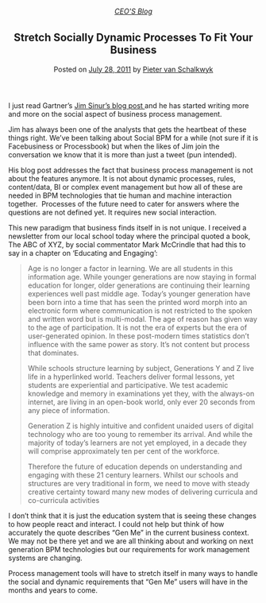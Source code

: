
<article class="post-1582 post type-post status-publish format-standard has-post-thumbnail hentry category-pieter-blog tag-bpm" id="post-1582">
<div class="article-inner">
<header class="entry-header">
<div class="entry-header-text entry-header-text-top text-center">
<h6 class="entry-category is-xsmall"><a href="https://xmpro.com/category/blog/pieter-blog/" rel="category tag">CEO'S Blog</a></h6><h1 class="entry-title">Stretch Socially Dynamic Processes To Fit Your Business</h1><div class="entry-divider is-divider small"></div>
<div class="entry-meta uppercase is-xsmall">
<span class="posted-on">Posted on <a href="https://xmpro.com/stretch-socially-dynamic-processes-to-fit-your-business/" rel="bookmark"><time class="entry-date published" datetime="2011-07-28T06:27:20+00:00">July 28, 2011</time></a></span> <span class="byline">by <span class="meta-author vcard"><a class="url fn n" href="https://xmpro.com/author/pietervs/">Pieter van Schalkwyk</a></span></span> </div>
</div>
</header>
<div class="entry-content single-page">
<p>I just read Gartner’s <a href="http://blogs.gartner.com/jim_sinur/2011/07/10/social-bpm-requires-balance-and-flexibility/" rel="noopener noreferrer" target="_blank">Jim Sinur’s blog post </a>and he has started writing more and more on the social aspect of business process management.</p>
<p>Jim has always been one of the analysts that gets the heartbeat of these things right. We’ve been talking about Social BPM for a while (not sure if it is Facebusiness or Processbook) but when the likes of Jim join the conversation we know that it is more than just a tweet (pun intended).</p>
<p>His blog post addresses the fact that business process management is not about the features anymore. It is not about dynamic processes, rules, content/data, BI or complex event management but how all of these are needed in BPM technologies that tie human and machine interaction together.  Processes of the future need to cater for answers where the questions are not defined yet. It requires new social interaction.</p>
<p>This new paradigm that business finds itself in is not unique. I received a newsletter from our local school today where the principal quoted a book, The ABC of XYZ, by social commentator Mark McCrindle that had this to say in a chapter on ‘Educating and Engaging’:</p>
<blockquote><p>Age is no longer a factor in learning. We are all students in this information age. While younger generations are now staying in formal education for longer, older generations are continuing their learning experiences well past middle age. Today’s younger generation have been born into a time that has seen the printed word morph into an electronic form where communication is not restricted to the spoken and written word but is multi-modal. The age of reason has given way to the age of participation. It is not the era of experts but the era of user-generated opinion. In these post-modern times statistics don’t influence with the same power as story. It’s not content but process that dominates.</p>
<p>While schools structure learning by subject, Generations Y and Z live life in a hyperlinked world. Teachers deliver formal lessons, yet students are experiential and participative. We test academic knowledge and memory in examinations yet they, with the always-on internet, are living in an open-book world, only ever 20 seconds from any piece of information.</p>
<p>Generation Z is highly intuitive and confident unaided users of digital technology who are too young to remember its arrival. And while the majority of today’s learners are not yet employed, in a decade they will comprise approximately ten per cent of the workforce.</p>
<p>Therefore the future of education depends on understanding and engaging with these 21 century learners. Whilst our schools and structures are very traditional in form, we need to move with steady creative certainty toward many new modes of delivering curricula and co-curricula activities</p></blockquote>
<p>I don’t think that it is just the education system that is seeing these changes to how people react and interact. I could not help but think of how accurately the quote describes “Gen Me” in the current business context. We may not be there yet and we are all thinking about and working on next generation BPM technologies but our requirements for work management systems are changing.</p>
<p>Process management tools will have to stretch itself in many ways to handle the social and dynamic requirements that “Gen Me” users will have in the months and years to come.</p>
<div class="blog-share text-center"><div class="is-divider medium"></div><div class="social-icons share-icons share-row relative"><a aria-label="Share on WhatsApp" class="icon button circle is-outline tooltip whatsapp show-for-medium" data-action="share/whatsapp/share" href="whatsapp://send?text=Stretch%20Socially%20Dynamic%20Processes%20To%20Fit%20Your%20Business - https://xmpro.com/stretch-socially-dynamic-processes-to-fit-your-business/" title="Share on WhatsApp"><i class="icon-whatsapp"></i></a><a aria-label="Share on Facebook" class="icon button circle is-outline tooltip facebook" data-label="Facebook" href="https://www.facebook.com/sharer.php?u=https://xmpro.com/stretch-socially-dynamic-processes-to-fit-your-business/" onclick="window.open(this.href,this.title,'width=500,height=500,top=300px,left=300px'); return false;" rel="noopener nofollow" target="_blank" title="Share on Facebook"><i class="icon-facebook"></i></a><a aria-label="Share on Twitter" class="icon button circle is-outline tooltip twitter" href="https://twitter.com/share?url=https://xmpro.com/stretch-socially-dynamic-processes-to-fit-your-business/" onclick="window.open(this.href,this.title,'width=500,height=500,top=300px,left=300px'); return false;" rel="noopener nofollow" target="_blank" title="Share on Twitter"><i class="icon-twitter"></i></a><a aria-label="Email to a Friend" class="icon button circle is-outline tooltip email" href="/cdn-cgi/l/email-protection#c5fab6b0a7afa0a6b1f896b1b7a0b1a6ade0f7f596aaa6aca4a9a9bce0f7f581bcaba4a8aca6e0f7f595b7aaa6a0b6b6a0b6e0f7f591aae0f7f583acb1e0f7f59caab0b7e0f7f587b0b6acaba0b6b6e3a7aaa1bcf886ada0a6aee0f7f5b1adacb6e0f7f5aab0b1e0f684e0f7f5adb1b1b5b6e0f684e0f783e0f783bda8b5b7aaeba6aaa8e0f783b6b1b7a0b1a6ade8b6aaa6aca4a9a9bce8a1bcaba4a8aca6e8b5b7aaa6a0b6b6a0b6e8b1aae8a3acb1e8bcaab0b7e8a7b0b6acaba0b6b6e0f783" rel="nofollow" title="Email to a Friend"><i class="icon-envelop"></i></a><a aria-label="Pin on Pinterest" class="icon button circle is-outline tooltip pinterest" href="https://pinterest.com/pin/create/button?url=https://xmpro.com/stretch-socially-dynamic-processes-to-fit-your-business/&amp;media=https://xmpro.com/wp-content/uploads/2010/05/XMPro-Icon-1024x1024.png&amp;description=Stretch%20Socially%20Dynamic%20Processes%20To%20Fit%20Your%20Business" onclick="window.open(this.href,this.title,'width=500,height=500,top=300px,left=300px'); return false;" rel="noopener nofollow" target="_blank" title="Pin on Pinterest"><i class="icon-pinterest"></i></a><a aria-label="Share on LinkedIn" class="icon button circle is-outline tooltip linkedin" href="https://www.linkedin.com/shareArticle?mini=true&amp;url=https://xmpro.com/stretch-socially-dynamic-processes-to-fit-your-business/&amp;title=Stretch%20Socially%20Dynamic%20Processes%20To%20Fit%20Your%20Business" onclick="window.open(this.href,this.title,'width=500,height=500,top=300px,left=300px'); return false;" rel="noopener nofollow" target="_blank" title="Share on LinkedIn"><i class="icon-linkedin"></i></a></div></div></div>
<nav class="navigation-post" id="nav-below" role="navigation">
<div class="flex-row next-prev-nav bt bb">
<div class="flex-col flex-grow nav-prev text-left">

</div>

</div>
</nav>
</div>
</article>
<div class="comments-area" id="comments">
</div>
